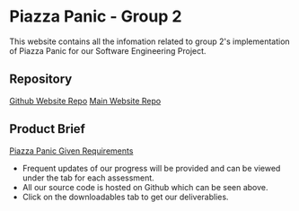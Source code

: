 # Piazza Panic - Group 2

This website contains all the infomation related to group 2's implementation
of Piazza Panic for our Software Engineering Project.

## Repository

[Github Website Repo](https://github.com/ENG1-Group-2/ENG1-Group-2.github.io/tree/gh-pages)
[Main Website Repo](https://github.com/ENG1-Group-2/ENG1-Assessment-One)

## Product Brief

[Piazza Panic Given Requirements](https://drive.google.com/file/d/1kiN6UghTRHudFDQxvVlS1LPYP5eLKjQc/view?usp=sharing)

* Frequent updates of our progress will be provided and can be viewed under the tab for each assessment.
* All our source code is hosted on Github which can be seen above.
* Click on the downloadables tab to get our deliverablies.
